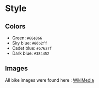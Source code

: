 # Style

## Colors

- Green: ``#66e066``
- Sky blue: ``#66b2ff``
- Cadet blue: ``#576a7f``
- Dark blue: ``#384452``

## Images

All bike images were found here : [WikiMedia](https://commons.wikimedia.org/wiki/Bicycle#/)